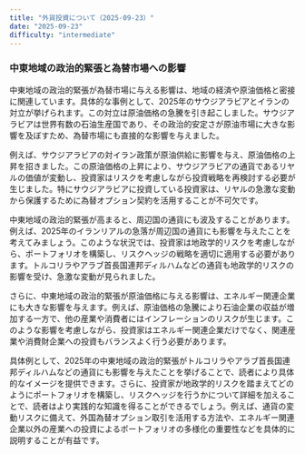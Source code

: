 ```yaml
---
title: "外貨投資について（2025-09-23）"
date: "2025-09-23"
difficulty: "intermediate"
---
```


### 中東地域の政治的緊張と為替市場への影響

中東地域の政治的緊張が為替市場に与える影響は、地域の経済や原油価格と密接に関連しています。具体的な事例として、2025年のサウジアラビアとイランの対立が挙げられます。この対立は原油価格の急騰を引き起こしました。サウジアラビアは世界有数の石油生産国であり、その政治的安定さが原油市場に大きな影響を及ぼすため、為替市場にも直接的な影響を与えました。

例えば、サウジアラビアの対イラン政策が原油供給に影響を与え、原油価格の上昇を招きました。この原油価格の上昇により、サウジアラビアの通貨であるリヤルの価値が変動し、投資家はリスクを考慮しながら投資戦略を再検討する必要が生じました。特にサウジアラビアに投資している投資家は、リヤルの急激な変動から保護するために為替オプション契約を活用することが不可欠です。

中東地域の政治的緊張が高まると、周辺国の通貨にも波及することがあります。例えば、2025年のイランリアルの急落が周辺国の通貨にも影響を与えたことを考えてみましょう。このような状況では、投資家は地政学的リスクを考慮しながら、ポートフォリオを構築し、リスクヘッジの戦略を適切に適用する必要があります。トルコリラやアラブ首長国連邦ディルハムなどの通貨も地政学的リスクの影響を受け、急激な変動が見られました。

さらに、中東地域の政治的緊張が原油価格に与える影響は、エネルギー関連企業にも大きな影響を与えます。例えば、原油価格の急騰により石油企業の収益が増加する一方で、他の産業や消費者にはインフレーションのリスクが生じます。このような影響を考慮しながら、投資家はエネルギー関連企業だけでなく、関連産業や消費財企業への投資もバランスよく行う必要があります。

具体例として、2025年の中東地域の政治的緊張がトルコリラやアラブ首長国連邦ディルハムなどの通貨にも影響を与えたことを挙げることで、読者により具体的なイメージを提供できます。さらに、投資家が地政学的リスクを踏まえてどのようにポートフォリオを構築し、リスクヘッジを行うかについて詳細を加えることで、読者はより実践的な知識を得ることができるでしょう。例えば、通貨の変動リスクに備えて、外国為替オプション取引を活用する方法や、エネルギー関連企業以外の産業への投資によるポートフォリオの多様化の重要性などを具体的に説明することが有益です。
